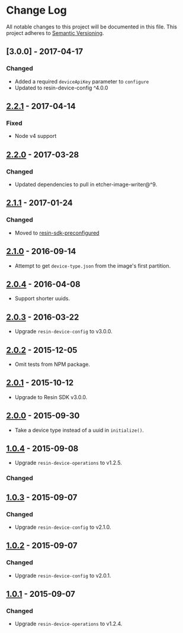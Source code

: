 # Change Log

All notable changes to this project will be documented in this file.
This project adheres to [Semantic Versioning](http://semver.org/).

## [3.0.0] - 2017-04-17

### Changed

- Added a required `deviceApiKey` parameter to `configure`
- Updated to resin-device-config ^4.0.0

## [2.2.1] - 2017-04-14

### Fixed

- Node v4 support

## [2.2.0] - 2017-03-28

### Changed

- Updated dependencies to pull in etcher-image-writer@^9.

## [2.1.1] - 2017-01-24

### Changed

- Moved to [resin-sdk-preconfigured](https://github.com/resin-io-modules/resin-sdk-preconfigured)

## [2.1.0] - 2016-09-14

- Attempt to get `device-type.json` from the image's first partition.

## [2.0.4] - 2016-04-08

- Support shorter uuids.

## [2.0.3] - 2016-03-22

- Upgrade `resin-device-config` to v3.0.0.

## [2.0.2] - 2015-12-05

- Omit tests from NPM package.

## [2.0.1] - 2015-10-12

- Upgrade to Resin SDK v3.0.0.

## [2.0.0] - 2015-09-30

- Take a device type instead of a uuid in `initialize()`.

## [1.0.4] - 2015-09-08

- Upgrade `resin-device-operations` to v1.2.5.

### Changed

## [1.0.3] - 2015-09-07

### Changed

- Upgrade `resin-device-config` to v2.1.0.

## [1.0.2] - 2015-09-07

### Changed

- Upgrade `resin-device-config` to v2.0.1.

## [1.0.1] - 2015-09-07

### Changed

- Upgrade `resin-device-operations` to v1.2.4.

[2.2.1]: https://github.com/resin-io/resin-device-init/compare/v2.2.0...v2.2.1
[2.2.0]: https://github.com/resin-io/resin-device-init/compare/v2.1.1...v2.2.0
[2.1.1]: https://github.com/resin-io/resin-device-init/compare/v2.1.0...v2.1.1
[2.1.0]: https://github.com/resin-io/resin-device-init/compare/v2.0.4...v2.1.0
[2.0.4]: https://github.com/resin-io/resin-device-init/compare/v2.0.3...v2.0.4
[2.0.3]: https://github.com/resin-io/resin-device-init/compare/v2.0.2...v2.0.3
[2.0.2]: https://github.com/resin-io/resin-device-init/compare/v2.0.1...v2.0.2
[2.0.1]: https://github.com/resin-io/resin-device-init/compare/v2.0.0...v2.0.1
[2.0.0]: https://github.com/resin-io/resin-device-init/compare/v1.0.4...v2.0.0
[1.0.4]: https://github.com/resin-io/resin-device-init/compare/v1.0.3...v1.0.4
[1.0.3]: https://github.com/resin-io/resin-device-init/compare/v1.0.2...v1.0.3
[1.0.2]: https://github.com/resin-io/resin-device-init/compare/v1.0.1...v1.0.2
[1.0.1]: https://github.com/resin-io/resin-device-init/compare/v1.0.0...v1.0.1
